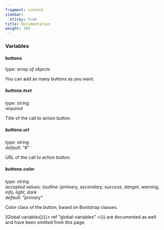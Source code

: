```yaml
---
fragment: content
sidebar:
  sticky: true
title: Documentation
weight: 300
---
```


### Variables

#### buttons
*type: array of objects*

You can add as many buttons as you want.

##### buttons.text
*type: string*  
*required*

Title of the call to action button.

##### buttons.url
*type: string*  
*default: "#"*

URL of the call to action button.

##### buttons.color
*type: string*  
*accepted values: (outline-)primary, secondary, success, danger, warning, info, light, dark*  
*default: "primary"*

Color class of the button, based on Bootstrap classes. 

[Global variables]({{< ref "global-variables" >}}) are documented as well and have been omitted from this page.
